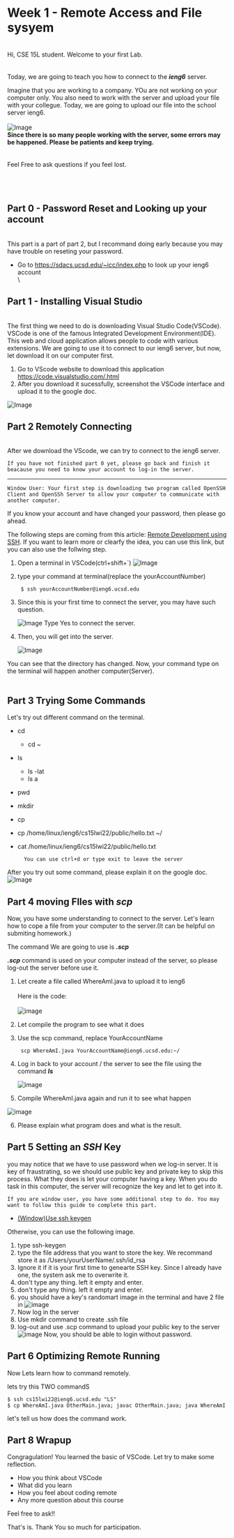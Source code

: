 # Week 1 - Remote Access and File sysyem

\
Hi, CSE 15L student. Welcome to your first Lab.
\
\
\
Today, we are going to teach you how to connect to the ___ieng6___ server.

Imagine that you are working to a company. YOu are not working on your computer only. You also need to work with the server and upload your file with your collegue. Today, we are going to upload our file into the school server ieng6.
\
\
![Image](hunting.jpg)
\
__Since there is so many people working with the server, some errors may be happened. Please be patients and keep trying.__ 
\
\
\
Feel Free to ask questions if you feel lost.
\
\
\
\
<empty>

## Part 0 -  Password Reset and Looking up your account
\
This part is a part of part 2, but I recommand doing early because you may have trouble on reseting your password.

* Go to https://sdacs.ucsd.edu/~icc/index.php to look up your ieng6 account
\
\
<empty>

## Part 1 - Installing Visual Studio
\
The first thing we need to do is downloading Visual Studio Code(VSCode). VSCode is one of the famous Integrated Development Environment(IDE). This web and cloud application allows people to code with various extensions. We are going to use it to connect to our ieng6 server, but now, let download it on our computer first.

1. Go to VScode website to download this application https://code.visualstudio.com/.html
2. After you download it sucessfully, screenshot the VSCode interface and upload it to the google doc.


![Image](VS.png)

## Part 2 Remotely Connecting
\
After we download the VScode, we can try to connect to the ieng6 server. 

    If you have not finished part 0 yet, please go back and finish it beacause you need to know your account to log-in the server.
   --- 
    Window User: Your first step is downloading two program called OpenSSH Client and OpenSSh Server to allow your computer to communicate with another computer.




If you know your account and have changed your password, then please go ahead.

The following steps are coming from this article: [Remote Development using SSH](https://code.visualstudio.com/docs/remote/ssh#_connect-to-a-remote-host). If you want to learn more or clearfy the idea, you can use this link, but you can also use the follwing step.
1. Open a terminal in VSCode(ctrl+shift+`)
![Image](terminal.png)
2. type your command at terminal(replace the yourAccountNumber)

        $ ssh yourAccountNumber@ieng6.ucsd.edu
3. Since this is your first time to connect the server, you may have such question. 
    
    ![Image](connection.png)
    Type Yes to connect the server.
4. Then, you will get into the server.

    ![Image](login1.jpg)
    
You can see that the directory has changed. Now, your command type on the terminal will happen another computer(Server).
\
\
<empty>

## Part 3 Trying Some Commands
Let's try out different command on the terminal.
- cd
    - cd ~
- ls
    - ls -lat
    - ls a
- pwd
- mkdir
- cp
- cp /home/linux/ieng6/cs15lwi22/public/hello.txt ~/
- cat /home/linux/ieng6/cs15lwi22/public/hello.txt

        You can use ctrl+d or type exit to leave the server

After you try out some command, please explain it on the google doc.
![Image](command.png)

## Part 4 moving FIles with ___scp___
Now, you have some understanding to connect to the server. Let's learn how to cope a file from your computer to the server.(It can be helpful on submiting homework.)

The command We are going to use is ___.scp___

___.scp___ command is used on your computer instead of the server, so please log-out the server before use it.

1. Let create a file called WhereAmI.java to upload it to ieng6
    \
    \
    Here is the code:
    \
    \
    ![image](java.png)
    \
    <empty>
2. Let compile the program to see what it does

3. Use the scp command, replace YourAccountName
 

        scp WhereAmI.java YourAccountName@ieng6.ucsd.edu:~/
4. Log in back to your account / the server to see the file using the command ___ls___

    ![image](file.png)

5. Compile WhereAmI.java again and run it to see what happen

![image](place.png)

6. Please explain what program does and what is the result.

## Part 5 Setting an ___SSH___ Key

you may notice that we have to use password when we log-in server. It is key of fraustrating, so we should use public key and private key to skip this process. What they does is let your computer having a key. When you do task in this computer, the server will recognize the key and let to get into it.

    If you are window user, you have some additional step to do. You may want to follow this guide to complete this part.

- [(Window)Use ssh keygen](https://docs.microsoft.com/en-us/windows-server/administration/openssh/openssh_keymanagement#user-key-generation)

Otherwise, you can use the following image.
1. type ssh-keygen
2. type the file address that you want to store the key. We recommand store it as  /Users/yourUserName/.ssh/id_rsa
3. Ignore it if it is your first time to genearte SSH key. Since I already have one, the system ask me to overwrite it.
4. don't type any thing. left it empty and enter.
5. don't type any thing. left it empty and enter.
6. you should have a key's randomart image in the terminal and have 2 file in 
![image](keygen.png)
7. Now log in the server
8. Use mkdir command to create .ssh file
9. log-out and use .scp command to upload your public key to the server
![image](code.jpg)
Now, you should be able to login without password.

## Part 6 Optimizing Remote Running
Now Lets learn how to command remotely. 

lets try this TWO commandS
    
    $ ssh cs15lwi22@ieng6.ucsd.edu "LS"
    $ cp WhereAmI.java OtherMain.java; javac OtherMain.java; java WhereAmI

let's tell us how does the command work.

## Part 8 Wrapup

Congragulation! You learned the basic of VSCode. Let try to make some reflection.

- How you think about VSCode
- What did you learn
- How you feel about coding remote
- Any more question about this course

Feel free to ask!!

That's is. Thank You so much for participation.




